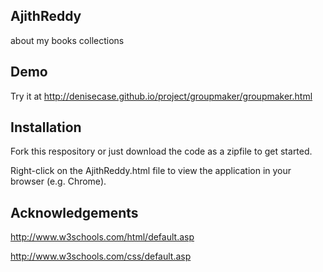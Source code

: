 ## AjithReddy

about my books collections

## Demo

Try it at http://denisecase.github.io/project/groupmaker/groupmaker.html

## Installation

Fork this respository or just download the code as a zipfile to get started. 

Right-click on the AjithReddy.html file to view the application in your browser (e.g. Chrome). 

## Acknowledgements

http://www.w3schools.com/html/default.asp


http://www.w3schools.com/css/default.asp

